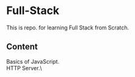 # Full-Stack
This is repo. for learning Full Stack from Scratch.

## Content
Basics of JavaScript.\
HTTP Server.\